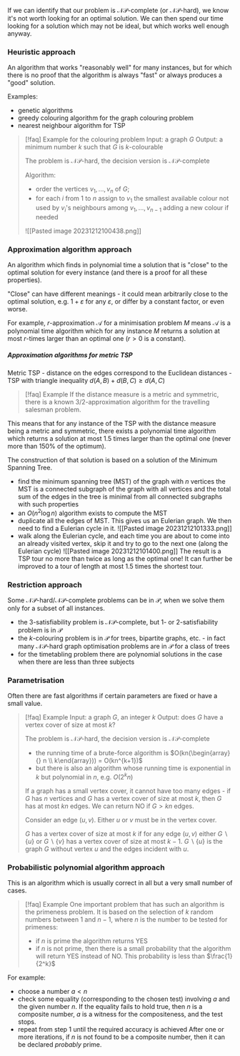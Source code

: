 If we can identify that our problem is $\mathcal{NP}$-complete (or $\mathcal{NP}$-hard), we know it's not worth looking for an optimal solution. We can then spend our time looking for a solution which may not be ideal, but which works well enough anyway.

### Heuristic approach
An algorithm that works "reasonably well" for many instances, but for which there is no proof that the algorithm is always "fast" or always produces a "good" solution. 

Examples:
- genetic algorithms
- greedy colouring algorithm for the graph colouring problem
- nearest neighbour algorithm for TSP

> [!faq] Example for the colouring problem
> Input: a graph $G$
> Output: a minimum number $k$ such that $G$ is $k$-colourable
> 
> The problem is $\mathcal{NP}$-hard, the decision version is $\mathcal{NP}$-complete
> 
> Algorithm:
> - order the vertices $v_1, ..., v_n$ of $G$;
> - for each $i$ from 1 to $n$ assign to $v_1$ the smallest available colour not used by $v_i$'s neighbours among $v_1, ..., v_{n-1}$ adding a new colour if needed
> 
> ![[Pasted image 20231212100438.png]]


### Approximation algorithm approach
An algorithm which finds in polynomial time a solution that is "close" to the optimal solution for every instance (and there is a proof for all these properties).

"Close" can have different meanings - it could mean arbitrarily close to the optimal solution, e.g. $1 + \varepsilon$ for any $\varepsilon$, or differ by a constant factor, or even worse.

For example, $r$-approximation $\mathcal{A}$ for a minimisation problem $M$ means $\mathcal{A}$ is a polynomial time algorithm which for any instance $M$ returns a solution at most $r$-times larger than an optimal one ($r \gt 0$ is a constant).

##### Approximation algorithms for metric TSP
Metric TSP - distance on the edges correspond to the Euclidean distances - TSP with triangle inequality
$d(A, B) + d(B, C) \geq d(A, C)$ 

> [!faq] Example
> If the distance measure is a metric and symmetric, there is a known 3/2-approximation algorithm for the travelling salesman problem.

This means that for any instance of the TSP with the distance measure being a metric and symmetric, there exists a polynomial time algorithm which returns a solution at most 1.5 times larger than the optimal one (never more than 150% of the optimum).

The construction of that solution is based on a solution of the Minimum Spanning Tree.
- find the minimum spanning tree (MST) of the graph with $n$ vertices
  the MST is a connected subgraph of the graph with all vertices and the total sum of the edges in the tree is minimal from all connected subgraphs with such properties
- an $O(n^2\log{n})$ algorithm exists to compute the MST
- duplicate all the edges of MST. This gives us an Eulerian graph. We then need to find a Eulerian cycle in it.
  ![[Pasted image 20231212101333.png]]
- walk along the Eulerian cycle, and each time you are about to come into an already visited vertex, skip it and try to go to the next one (along the Eulerian cycle)
  ![[Pasted image 20231212101400.png]]
  The result is a TSP tour no more than twice as long as the optimal one! It can further be improved to a tour of length at most 1.5 times the shortest tour.

### Restriction approach
Some $\mathcal{NP}$-hard/$\mathcal{NP}$-complete problems can be in $\mathcal{P}$, when we solve them only for a subset of all instances.
- the 3-satisfiability problem is $\mathcal{NP}$-complete, but 1- or 2-satisfiability problem is in $\mathcal{P}$
- the $k$-colouring problem is in $\mathcal{P}$ for trees, bipartite graphs, etc. - in fact many $\mathcal{NP}$-hard graph optimisation problems are in $\mathcal{P}$ for a class of trees
- for the timetabling problem there are polynomial solutions in the case when there are less than three subjects

### Parametrisation
Often there are fast algorithms if certain parameters are fixed or have a small value.

> [!faq] Example
> Input: a graph $G$, an integer $k$
> Output: does $G$ have a vertex cover of size at most $k$?
> 
> The problem is $\mathcal{NP}$-hard, the decision version is $\mathcal{NP}$-complete
> - the running time of a brute-force algorithm is $O(kn(\begin{array}{} n \\ k\end{array})) = O(kn^{k+1})$
> - but there is also an algorithm whose running time is exponential in $k$ but polynomial in $n$, e.g. $O(2^kn)$
> 
> If a graph has a small vertex cover, it cannot have too many edges - if $G$ has $n$ vertices and $G$ has a vertex cover of size at most $k$, then $G$ has at most $kn$ edges. We can return NO if $G \gt kn$ edges.
> 
> Consider an edge $(u, v)$. Either $u$ or $v$ must be in the vertex cover.
> 
> $G$ has a vertex cover of size at most $k$ if for any edge $(u, v)$ either $G \backslash \{u\}$ or $G \backslash \{v\}$ has a vertex cover of size at most $k - 1$. $G \backslash \{u\}$ is the graph $G$ without vertex $u$ and the edges incident with $u$.

### Probabilistic polynomial algorithm approach
This is an algorithm which is usually correct in all but a very small number of cases.

> [!faq] Example
> One important problem that has such an algorithm is the primeness problem. It is based on the selection of $k$ random numbers between $1$ and $n - 1$, where $n$ is the number to be tested for primeness:
> - if $n$ is prime the algorithm returns YES
> - if $n$ is not prime, then there is a small probability that the algorithm will return YES instead of NO. This probability is less than $\frac{1}{2^k}$

For example:
- choose a number $a \lt n$
- check some equality (corresponding to the chosen test) involving $a$ and the given number $n$. If the equality fails to hold true, then $n$ is a composite number, $a$ is a witness for the compositeness, and the test stops.
- repeat from step 1 until the required accuracy is achieved
After one or more iterations, if $n$ is not found to be a composite number, then it can be declared *probably* prime.